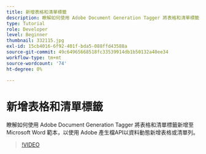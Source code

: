 ```yaml
---
title: 新增表格和清單標籤
description: 瞭解如何使用 Adobe Document Generation Tagger 將表格和清單標籤新增至 Microsoft Word 範本，以使用「檔產生」Adobe API根據資料動態新增表格或清單列API
type: Tutorial
role: Developer
level: Beginner
thumbnail: 332115.jpg
exl-id: 15cb4016-6f92-401f-bda5-088ffd43588a
source-git-commit: 49c64965668518fc33539914db1b50132a40ee34
workflow-type: tm+mt
source-wordcount: '74'
ht-degree: 0%

---
```


# 新增表格和清單標籤

瞭解如何使用 Adobe Document Generation Tagger 將表格和清單標籤新增至 Microsoft Word 範本，以使用 Adobe 產生檔API以資料動態新增表格或清單列。

>[!VIDEO](https://video.tv.adobe.com/v/332115?hidetitle=true)
